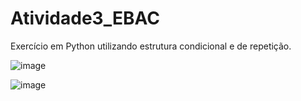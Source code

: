 # Atividade3_EBAC
 Exercício em Python utilizando estrutura condicional e de repetição.
 
 
 ![image](https://user-images.githubusercontent.com/88107960/138533412-e386dc62-0b1b-4139-ab6f-0ebfd1285d67.png)

![image](https://user-images.githubusercontent.com/88107960/138533448-b748aad3-12ff-4838-828b-9e11ec128bb3.png)

